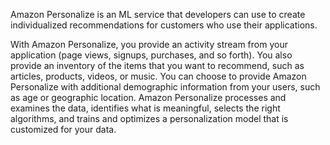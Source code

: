 Amazon Personalize is an ML service that developers can use to create individualized recommendations for customers who use their applications.

  

With Amazon Personalize, you provide an activity stream from your application (page views, signups, purchases, and so forth). You also provide an inventory of the items that you want to recommend, such as articles, products, videos, or music. You can choose to provide Amazon Personalize with additional demographic information from your users, such as age or geographic location. Amazon Personalize processes and examines the data, identifies what is meaningful, selects the right algorithms, and trains and optimizes a personalization model that is customized for your data.
